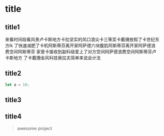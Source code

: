 # title
## title1
来看时间段看风景卢卡斯地方卡拉坚实的风口浪尖卡三等奖卡戴珊放假了卡世纪东方lk
了快速减肥了卡机阿斯蒂芬离开家阿萨德六块腹肌阿斯蒂芬离开家阿萨德浪费空间阿斯蒂芬
家里卡接收到副科级爱上了对方空间阿萨德浪费空间阿斯蒂芬卢卡斯地方
了卡戴珊金风科技奥拉夫简单来说会计法
## title2
```javascript
let a = 10;
```
## title3
## title4

> awesome project
